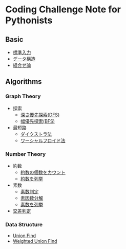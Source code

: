 # Coding Challenge Note for Pythonists

## Basic

- [標準入力](basic/stdin)
- [データ構造](basic/data_structures)
- [組合せ論](basic/combinatorics)

## Algorithms

### Graph Theory

- 探索
    - [深さ優先探索(DFS)](algorithms/dfs.md)
    - [幅優先探索(BFS)](algorithms/bfs.md)
- 最短路
    - [ダイクストラ法](algorithms/dijkstra.md)
    - [ワーシャルフロイド法](algorithms/warshall–floyd.md)

### Number Theory

- 約数
    - [約数の個数をカウント](algorithms/count_divisor.md)
    - [約数を列挙](algorithms/make_divisors.md)
- 素数
    - [素数判定](algotithms/is_prime.md)
    - [素因数分解](algotithms/prime_factorize.md)
    - [素数を列挙](algotithms/prime_boolean_table.md)
- [交差判定](algorithms/is_ientersected.md)

### Data Structure

- [Union Find](algorithms/union_find.md)
- [Weighted Union Find](algorithms/weighted_union_find.md)
